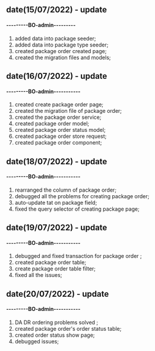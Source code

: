 ## date(15/07/2022) - update

#### ---------BO-admin---------

1. added data into package seeder;
2. added data into package type seeder;
3. created package order created page;
4. created the migration files and models;


## date(16/07/2022) - update

#### ---------BO-admin-----------

1. created create package order page;
2. created the migration file of package order;
3. created the package order service;
4. created package order model;
5. created package order status model;
6. created package order store request;
7. created package order component;

## date(18/07/2022) - update

#### ---------BO-admin-----------

1. rearranged the column of package order;
2. debugged all the problems for creating package order;
3. auto-update tat on package field;
4. fixed the query selector of creating package page;

## date(19/07/2022) - update

#### ---------BO-admin-----------

1. debugged and fixed transaction for package order ;
2. created package order table;
3. create package order table filter;
4. fixed all the issues;


## date(20/07/2022) - update

#### ---------BO-admin-----------

1. DA DR ordering problems solved ;
2. created package order's order status table;
3. created order status show page;
4. debugged issues;



   